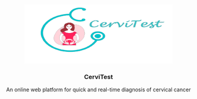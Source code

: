 <br />
<div align="center">
  
  <img src="images/cervi_logo.png" alt="Logo" width="400" height="160">
  

  <h3 align="center">CerviTest</h3>

  <p align="center">
    An online web platform for quick and real-time diagnosis of cervical cancer
    <br />
  </p>
</div>
